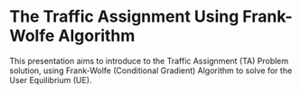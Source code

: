 

# The Traffic Assignment Using Frank-Wolfe Algorithm

This presentation aims to introduce to the Traffic Assignment (TA) Problem solution, using Frank-Wolfe (Conditional Gradient) Algorithm to solve for the User Equilibrium (UE).



